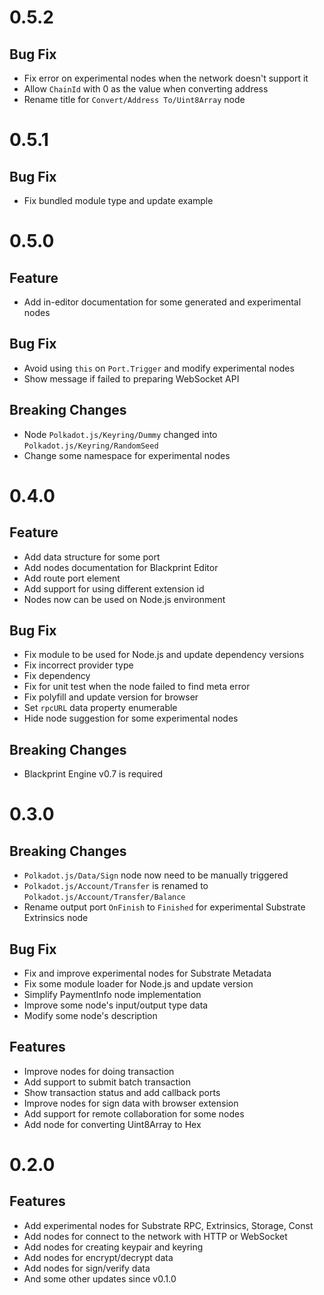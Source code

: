 # 0.5.2

## Bug Fix
- Fix error on experimental nodes when the network doesn't support it
- Allow `ChainId` with 0 as the value when converting address
- Rename title for `Convert/Address To/Uint8Array` node

# 0.5.1

## Bug Fix
- Fix bundled module type and update example

# 0.5.0

## Feature
- Add in-editor documentation for some generated and experimental nodes

## Bug Fix
- Avoid using `this` on `Port.Trigger` and modify experimental nodes
- Show message if failed to preparing WebSocket API

## Breaking Changes
- Node `Polkadot.js/Keyring/Dummy` changed into `Polkadot.js/Keyring/RandomSeed`
- Change some namespace for experimental nodes

# 0.4.0

## Feature
- Add data structure for some port
- Add nodes documentation for Blackprint Editor
- Add route port element
- Add support for using different extension id
- Nodes now can be used on Node.js environment

## Bug Fix
- Fix module to be used for Node.js and update dependency versions
- Fix incorrect provider type
- Fix dependency
- Fix for unit test when the node failed to find meta error
- Fix polyfill and update version for browser
- Set `rpcURL` data property enumerable
- Hide node suggestion for some experimental nodes

## Breaking Changes
- Blackprint Engine v0.7 is required

# 0.3.0

## Breaking Changes
- `Polkadot.js/Data/Sign` node now need to be manually triggered
- `Polkadot.js/Account/Transfer` is renamed to `Polkadot.js/Account/Transfer/Balance`
- Rename output port `OnFinish` to `Finished` for experimental Substrate Extrinsics node

## Bug Fix
- Fix and improve experimental nodes for Substrate Metadata
- Fix some module loader for Node.js and update version
- Simplify PaymentInfo node implementation
- Improve some node's input/output type data
- Modify some node's description

## Features
- Improve nodes for doing transaction
- Add support to submit batch transaction
- Show transaction status and add callback ports
- Improve nodes for sign data with browser extension
- Add support for remote collaboration for some nodes
- Add node for converting Uint8Array to Hex

# 0.2.0

## Features
- Add experimental nodes for Substrate RPC, Extrinsics, Storage, Const
- Add nodes for connect to the network with HTTP or WebSocket
- Add nodes for creating keypair and keyring
- Add nodes for encrypt/decrypt data
- Add nodes for sign/verify data
- And some other updates since v0.1.0